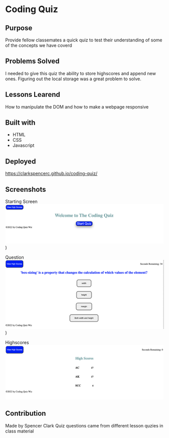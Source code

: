 # Coding Quiz 

## Purpose 
Provide fellow classemates a quick quiz to test their understanding of some of the concepts we have coverd 

## Problems Solved 
I needed to give this quiz the ability to store highscores and append new ones. Figuring out the local storage was a great problem to solve. 

## Lessons Learend 
How to manipulate the DOM and how to make a webpage responsive 

## Built with 
* HTML 
* CSS 
* Javascript 

## Deployed 
https://clarkspencerc.github.io/coding-quiz/

## Screenshots 
Starting Screen
![welcome](./assets/images/welcome.png))

Question
![quesions](./assets/images/question.png))

Highscores
![highscore](./assets/images/highscores.png)

## Contribution 
Made by Spencer Clark 
Quiz questions came from different lesson quzies in class material 